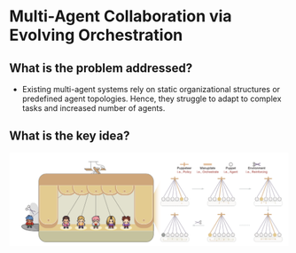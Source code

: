 # Multi-Agent Collaboration via Evolving Orchestration

## What is the problem addressed?
* Existing multi-agent systems rely on static organizational structures or predefined agent topologies. Hence, they struggle to adapt to complex tasks and increased number of agents.

## What is the key idea?

<img src="../media/puppet-master.png" width=600/>
